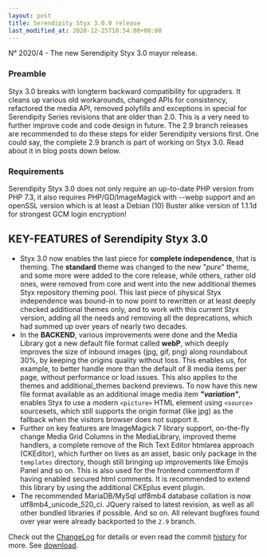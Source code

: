 ```yaml
---
layout: post
title: Serendipity Styx 3.0.0 release
last_modified_at: 2020-12-25T10:54:00+00:00
---
```


N° 2020/4 - The new Serendipity Styx 3.0 mayor release.

### Preamble

Styx 3.0 breaks with longterm backward compatibility for upgraders. It cleans up various old workarounds, changed APIs for consistency, refactored the media API, removed polyfills and exceptions in special for Serendipity Series revisions that are older than 2.0. This is a very need to further improve code and code design in future. The 2.9 branch releases are recommended to do these steps for elder Serendipity versions first. One could say, the complete 2.9 branch is part of working on Styx 3.0. Read about it in blog posts down below.

### Requirements

Serendipity Styx 3.0 does not only require an up-to-date PHP version from PHP 7.3, it also requires PHP/GD/ImageMagick with --webp support and an openSSL version which is at least a Debian (10) Buster alike version of 1.1.1d for strongest GCM login encryption!

## KEY-FEATURES of Serendipity Styx 3.0

  - Styx 3.0 now enables the last piece for **complete independence**, that is theming. The **standard** theme was changed to the new "_pure_" theme, and some more were added to the core release, while others, rather old ones, were removed from core and went into the new additional themes Styx repository theming pool. This last piece of physical Styx independence was bound-in to now point to rewritten or at least deeply checked additional themes only, and to work with this current Styx version, adding all the needs and removing all the deprecations, which had summed up over years of nearly two decades.
  - In the **BACKEND**, various improvements were done and the Media Library got a new default file format called **webP**, which deeply improves the size of inbound images (jpg, gif, png) along roundabout 30%, by keeping the origins quality without loss.  This enables us, for example, to better handle more than the default of 8 media items per page, without performance or load issues. This also applies to the themes and additional_themes backend previews. To now have this new file format available as an additional image media item **_"variation"_**, enables Styx to use a modern `<picture>` HTML element using `<source>` sourcesets, which still supports the origin format (like jpg) as the fallback when the visitors browser does not support it.
  - Further on key features are ImageMagick 7 library support, on-the-fly change Media Grid Columns in the MediaLibrary, improved theme handlers, a complete remove of the Rich Text Editor htmlarea approach (CKEditor), which further on lives as an asset, basic only package in the `templates` directory, though still bringing up improvements like Emojis Panel and so on. This is also used for the frontend commentform if having enabled secured html comments. It is recommended to extend this library by using the additional CKEplus event plugin.
  - The recommended MariaDB/MySql utf8mb4 database collation is now utf8mb4_unicode_520_ci. JQuery raised to latest revision, as well as all other bundled libraries if possible. And so on. All relevant bugfixes found over year were already backported to the `2.9` branch.

Check out the [ChangeLog](https://github.com/ophian/styx/blob/3.0.0/docs/NEWS) for details or even read the commit [history](https://github.com/ophian/styx/commits/3.0.0) for more. See [download](https://github.com/ophian/styx/releases/tag/3.0.0).
